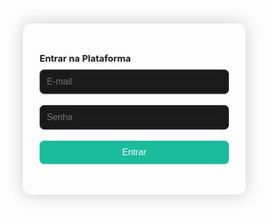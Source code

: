 
<html lang="pt-BR">
<head>
  <meta charset="UTF-8" />
  <meta name="viewport" content="width=device-width, initial-scale=1.0" />
  <title>Login com Firebase</title>
  <link rel="icon" href="data:,">
  <link href="https://fonts.googleapis.com/css2?family=Poppins:wght@300;500;700&display=swap" rel="stylesheet">
  <style>
    * {
      margin: 0;
      padding: 0;
      box-sizing: border-box;
    }

    body {
      background-color: #000;
      color: #fff;
      font-family: 'Poppins', sans-serif;
      display: flex;
      flex-direction: column;
      align-items: center;
      justify-content: center;
      min-height: 100vh; /* AQUI ESTÁ A CORREÇÃO */
      padding: 0px;
    }

    form {
      background: rgba(255, 255, 255, 0.05);
      padding: 30px;
      border-radius: 15px;
      max-width: 400px;
      width: 100%;
      box-shadow: 0 0 30px rgba(0, 0, 0, 0.2);
    }

    input, button {
      width: 100%;
      margin: 10px 0;
      padding: 12px;
      border-radius: 8px;
      border: 1px solid #333;
      background-color: #1a1a1a;
      color: #fff;
      font-size: 16px;
    }

    button {
      background-color: #1abc9c;
      border: none;
      cursor: pointer;
      transition: background 0.3s ease;
    }

    button:hover {
      background-color: #16a085;
    }

    h2 {
      text-align: center;
      margin-bottom: 10px;
    }

    .message {
      text-align: center;
      margin-top: 15px;
      font-size: 14px;
      color: #1abc9c;
    }
  </style>
</head>
<body>

  <form id="authForm">
    <h3>Entrar na Plataforma
    <input type="email" id="email" placeholder="E-mail" required />
    <input type="password" id="password" placeholder="Senha" required />
    <button type="button" id="loginBtn">Entrar</button>
    <div id="msg" class="message"></div>
  </form>

  <!-- Firebase SDKs -->
  <script src="https://www.gstatic.com/firebasejs/8.10.1/firebase-app.js"></script>
  <script src="https://www.gstatic.com/firebasejs/8.10.1/firebase-auth.js"></script>

  <script>
    const firebaseConfig = {
      apiKey: "AIzaSyAEtOJtXMIclBzLNNsEXJKqF4Rsqg_AAHs",
      authDomain: "arthur-dba38.firebaseapp.com",
      projectId: "arthur-dba38",
      storageBucket: "arthur-dba38.firebasestorage.app",
      messagingSenderId: "226852614993",
      appId: "1:226852614993:web:5f60769150d33a50e69970",
      measurementId: "G-WSNY5JJS7Q"
    };

    firebase.initializeApp(firebaseConfig);
  </script>

  <script>
    const loginBtn = document.getElementById("loginBtn");
    const msgDiv = document.getElementById("msg");

    loginBtn.addEventListener("click", () => {
      const email = document.getElementById("email").value.trim();
      const password = document.getElementById("password").value;

      firebase.auth().signInWithEmailAndPassword(email, password)
        .then(() => {
          msgDiv.textContent = "✅ Login realizado com sucesso!";
          setTimeout(() => {
            window.location.href = "dashboard.html";
          }, 1500);
        })
        .catch(error => {
          msgDiv.textContent = "❌ Erro no login: " + error.message;
        });
    });
  </script>
</body>
</html>
